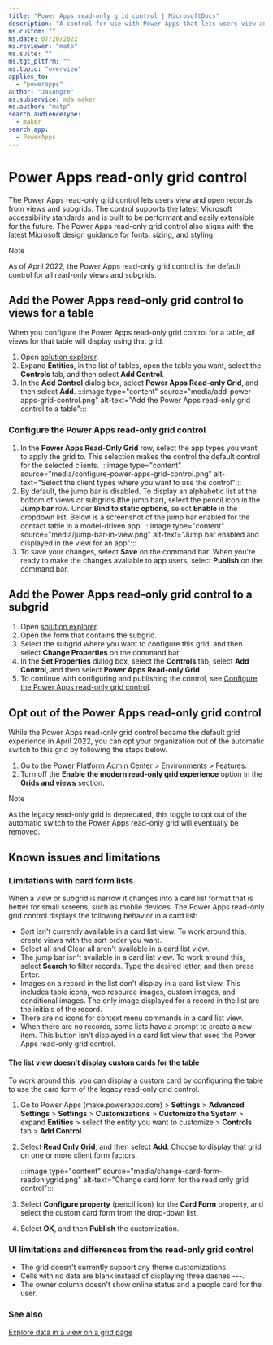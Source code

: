 ```yaml
---
title: "Power Apps read-only grid control | MicrosoftDocs"
description: "A control for use with Power Apps that lets users view and open records from a view or subgrid"
ms.custom: ""
ms.date: 07/20/2022
ms.reviewer: "matp"
ms.suite: ""
ms.tgt_pltfrm: ""
ms.topic: "overview"
applies_to: 
  - "powerapps"
author: "Jasongre"
ms.subservice: mda-maker
ms.author: "matp"
search.audienceType: 
  - maker
search.app: 
  - PowerApps
---
```

# Power Apps read-only grid control

The Power Apps read-only grid control lets users view and open records from views and subgrids. The control supports the latest Microsoft accessibility standards and is built to be performant and easily extensible for the future. The Power Apps read-only grid control also aligns with the latest Microsoft design guidance for fonts, sizing, and styling.

> [!NOTE] 
> As of April 2022, the Power Apps read-only grid control is the default control for all read-only views and subgrids.

## Add the Power Apps read-only grid control to views for a table

When you configure the Power Apps read-only grid control for a table, *all* views for that table will display using that grid.

1. Open [solution explorer](advanced-navigation.md#solution-explorer).
1. Expand **Entities**, in the list of tables, open the table you want, select the **Controls** tab, and then select **Add Control**.
1. In the **Add Control** dialog box, select **Power Apps Read-only Grid**, and then select **Add**.
   :::image type="content" source="media/add-power-apps-grid-control.png" alt-text="Add the Power Apps read-only grid control to a table":::

### Configure the Power Apps read-only grid control

1. In the **Power Apps Read-Only Grid** row, select the app types you want to apply the grid to. This selection makes the control the default control for the selected clients.
   :::image type="content" source="media/configure-power-apps-grid-control.png" alt-text="Select the client types where you want to use the control":::
1. By default, the jump bar is disabled. To display an alphabetic list at the bottom of views or subgrids (the jump bar), select the pencil icon in the **Jump bar** row. Under **Bind to static options**, select **Enable** in the dropdown list. Below is a screenshot of the jump bar enabled for the contact table in a model-driven app.
   :::image type="content" source="media/jump-bar-in-view.png" alt-text="Jump bar enabled and displayed in the view for an app":::
1. To save your changes, select **Save** on the command bar. When you're ready to make the changes available to app users, select **Publish** on the command bar.

## Add the Power Apps read-only grid control to a subgrid

1. Open [solution explorer](advanced-navigation.md#solution-explorer).
1. Open the form that contains the subgrid.
1. Select the subgrid where you want to configure this grid, and then select **Change Properties** on the command bar.
1. In the **Set Properties** dialog box, select the **Controls** tab, select **Add Control**, and then select **Power Apps Read-only Grid**. 
1. To continue with configuring and publishing the control, see [Configure the Power Apps read-only grid control](#configure-the-power-apps-read-only-grid-control).

## Opt out of the Power Apps read-only grid control
While the Power Apps read-only grid control became the default grid experience in April 2022, you can opt your organization out of the automatic switch to this grid by following the steps below. 

1. Go to the [Power Platform Admin Center](https://admin.powerplatform.com/) > Environments > Features.
2. Turn off the **Enable the modern read-only grid experience** option in the **Grids and views** section.

> [!NOTE]
> As the legacy read-only grid is deprecated, this toggle to opt out of the automatic switch to the Power Apps read-only grid will eventually be removed.  

## Known issues and limitations

### Limitations with card form lists

When a view or subgrid is narrow it changes into a card list format that is better for small screens, such as mobile devices. The Power Apps read-only grid control displays the following behavior in a card list:

- Sort isn't currently available in a card list view. To work around this, create views with the sort order you want.
- Select all and Clear all aren't available in a card list view.
- The jump bar isn't available in a card list view. To work around this, select **Search** to filter records. Type the desired letter, and then press Enter.
- Images on a record in the list don't display in a card list view. This includes table icons, web resource images, custom images, and conditional images. The only image displayed for a record in the list are the initials of the record.
- There are no icons for context menu commands in a card list view.
- When there are no records, some lists have a prompt to create a new item. This button isn't displayed in a card list view that uses the Power Apps read-only grid control.

#### The list view doesn’t display custom cards for the table

To work around this, you can display a custom card by configuring the table to use the card form of the legacy read-only grid control.
1. Go to Power Apps (make.powerapps.com) > **Settings** > **Advanced Settings** > **Settings** > **Customizations** > **Customize the System** > expand **Entities** > select the entity you want to customize > **Controls** tab > **Add Control**.
1. Select **Read Only Grid**, and then select **Add**. Choose to display that grid on one or more client form factors.

   :::image type="content" source="media/change-card-form-readonlygrid.png" alt-text="Change card form for the read only grid control":::

1. Select **Configure property** (pencil icon) for the **Card Form** property, and select the custom card form from the drop-down list.
1. Select **OK**, and then **Publish** the customization.

### UI limitations and differences from the read-only grid control

- The grid doesn't currently support any theme customizations
- Cells with no data are blank instead of displaying three dashes **---**.
- The owner column doesn't show online status and a people card for the user.

### See also

[Explore data in a view on a grid page](../../user/grid-filters.md)
